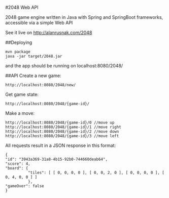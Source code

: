 #2048 Web API

2048 game engine written in Java with Spring and SpringBoot frameworks, accessible via a simple Web API

See it live on http://alanrusnak.com/2048

##Deploying
```
mvn package
java -jar target/2048.jar
```
and the app should be running on localhost:8080/2048/

##API
Create a new game:
```
http://localhost:8080/2048/new/
```
Get game state:
```
http://localhost:8080/2048/{game-id}/
```

Make a move:
```
http://localhost:8080/2048/{game-id}/0 //move up
http://localhost:8080/2048/{game-id}/1 //move right
http://localhost:8080/2048/{game-id}/2 //move down
http://localhost:8080/2048/{game-id}/3 //move left
```
All requests result in a JSON response in this format:
```
{ 
"id": "3943a369-31a8-4b15-92b0-744660deab64", 
"score": 4, 
"board": { 
          "tiles": [ [ 0, 0, 0, 0 ], [ 0, 0, 2, 0 ], [ 0, 0, 0, 0 ], [ 0, 4, 0, 0 ] ] 
          }, 
"gameOver": false 
}
```


